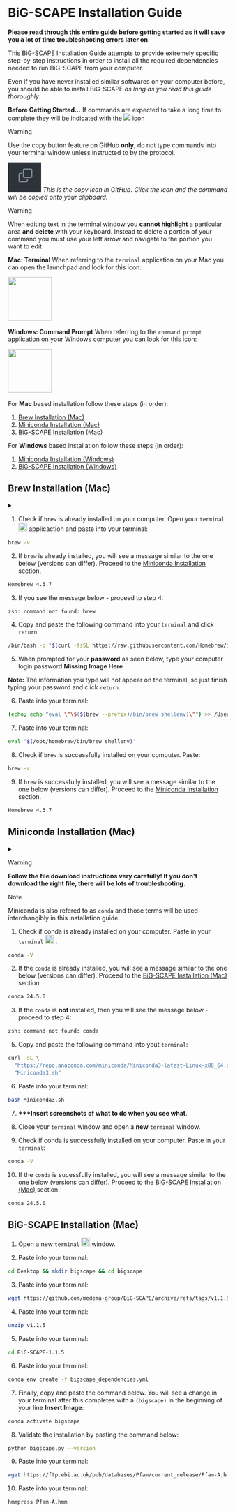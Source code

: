 # BiG-SCAPE Installation Guide

__Please read through this entire guide before getting started as it will save you a lot of time troubleshooting errors later on__. 

This BiG-SCAPE Installation Guide attempts to provide extremely specific step-by-step instructions in order to install all the required dependencies needed to run BiG-SCAPE from your computer. 

Even if you have never installed similar softwares on your computer before, you should be able to install BiG-SCAPE _as long as you read this guide thoroughly_.

__Before Getting Started...__
If commands are expected to take a long time to complete they will be indicated with the <img src="https://upload.wikimedia.org/wikipedia/commons/4/42/Heures_b%C3%A9n%C3%A9voles.png" height="20" />  icon

> [!WARNING]
> Use the copy button feature on GitHub __only__, do not type commands into your terminal window unless instructed to by the protocol.

![GitHub Copy Icon](./img/copy-code.png)
_This is the copy icon in GitHub. Click the icon and the command will be copied onto your clipboard._

> [!WARNING]
> When editing text in the terminal window you __cannot highlight__ a particular area __and delete__ with your keyboard. Instead to delete a portion of your command you must use your left arrow and navigate to the portion you want to edit

__Mac: Terminal__
When referring to the `terminal` application on your Mac you can open the launchpad and look for this icon:

<img src="https://upload.wikimedia.org/wikipedia/commons/thumb/b/b3/Terminalicon2.png/240px-Terminalicon2.png" width="100" height="100"/>

__Windows: Command Prompt__
When referring to the `command prompt` application on your Windows computer you can look for this icon:

<img src="https://upload.wikimedia.org/wikipedia/en/e/ef/Command_prompt_icon_%28windows%29.png" width="100" height="100"/>

For __Mac__ based installation follow these steps (in order):

1) [Brew Installation (Mac)](#brew-installation)
2) [Miniconda Installation (Mac)](#miniconda-installation)
3) [BiG-SCAPE Installation (Mac)](#big-scape-installation)

For __Windows__ based installation follow these steps (in order):

1) [Miniconda Installation (Windows)](#miniconda-installation)
2) [BiG-SCAPE Installation (Windows)](#big-scape-installation)

## Brew Installation (Mac)

<details>
<summary> </summary>
 
`brew` is a package manager for Mac which means in laymans term that it more easily installs missing softwares from your computer that are required later in the installation pipeline. While not explicitely required it will massively ease the process later on when certain commands are missing from your machine. The main installation guide is available [here](https://brew.sh) but first reference the instructions below.

</details>

1) Check if `brew` is already installed on your computer. Open your `terminal` <img src="https://upload.wikimedia.org/wikipedia/commons/thumb/b/b3/Terminalicon2.png/240px-Terminalicon2.png" width="20" height="20"/> applicaction and paste into your terminal:

```bash
brew -v
```

2) If `brew` is already installed, you will see a message similar to the one below (versions can differ). Proceed to the [Miniconda Installation](#miniconda-installation) section.

```bash
Homebrew 4.3.7
```

3) If you see the message below - proceed to step 4:

```bash
zsh: command not found: brew
```

4) Copy and paste the following command into your `terminal` and click `return`:

```bash
/bin/bash -c "$(curl -fsSL https://raw.githubusercontent.com/Homebrew/install/HEAD/install.sh)"
```

5) When prompted for your __password__ as seen below, type your computer login password 
__Missing Image Here__

__Note:__ The information you type will not appear on the terminal, so just finish typing your password and click `return`.

6) Paste into your terminal:

```bash
(echo; echo "eval \"\$($(brew --prefix)/bin/brew shellenv)\"") >> /Users/$USER/.zprofile
```

7) Paste into your terminal:
```bash
eval "$(/opt/homebrew/bin/brew shellenv)"
```

8) Check if `brew` is successfully installed on your computer. Paste:

```bash
brew -v
```

9) If `brew` is successfully installed, you will see a message similar to the one below (versions can differ). Proceed to the [Miniconda Installation](#miniconda-installation) section.

```bash
Homebrew 4.3.7
```
 
## Miniconda Installation (Mac)

<details>
<summary> </summary>

`conda` handles the required `python` dependencies needed for BiG-SCAPE to function and also manages the creation of the BiG-SCAPE virtual environment where you will run the BiG-SCAPE commands from. The official documentation for Miniconda installation is available [here](https://docs.anaconda.com/miniconda/), but start by referring to the instructions below.

</details>

> [!WARNING]  
> __Follow the file download instructions very carefully! If you don't download the right file, there will be lots of troubleshooting.__

> [!NOTE]
> Miniconda is also refered to as `conda` and those terms will be used interchangibly in this installation guide.

1) Check if conda is already installed on your computer. Paste in your `terminal` <img src="https://upload.wikimedia.org/wikipedia/commons/thumb/b/b3/Terminalicon2.png/240px-Terminalicon2.png" width="20" height="20"/> :

```bash
conda -V
```

2) If the `conda` is already installed, you will see a message similar to the one below (versions can differ). Proceed to the [BiG-SCAPE Installation (Mac)](#big-scape-installation) section.

```bash
conda 24.5.0
```

3) If the `conda` is __not__ installed, then you will see the message below - proceed to step 4:

```bash
zsh: command not found: conda
```


5) Copy and paste the following command into yout `terminal`:

```bash
curl -sL \
  "https://repo.anaconda.com/miniconda/Miniconda3-latest-Linux-x86_64.sh" > \
  "Miniconda3.sh"
```

6) Paste into your terminal:

```bash
bash Miniconda3.sh
```

7) __***Insert screenshots of what to do when you see what__.

8) Close your `terminal` window and open a __new__ `terminal` window.

9) Check if conda is successfully installed on your computer. Paste in your `terminal`:

```bash
conda -V
```

10) If the `conda` is sucessfully installed, you will see a message similar to the one below (versions can differ). Proceed to the [BiG-SCAPE Installation (Mac)](#big-scape-installation) section.

```bash
conda 24.5.0
```

## BiG-SCAPE Installation (Mac)

1) Open a new `terminal` <img src="https://upload.wikimedia.org/wikipedia/commons/thumb/b/b3/Terminalicon2.png/240px-Terminalicon2.png" width="20" height="20"/>  window.

2) Paste into your terminal:

```bash
cd Desktop && mkdir bigscape && cd bigscape
```
3) Paste into your terminal:

```bash
wget https://github.com/medema-group/BiG-SCAPE/archive/refs/tags/v1.1.5.zip
```
4) Paste into your terminal:

```bash
unzip v1.1.5
```
5) Paste into your terminal:
```bash
cd BiG-SCAPE-1.1.5
```
6) Paste into your terminal:

```bash
conda env create -f bigscape_dependencies.yml
```

7) Finally, copy and paste the command below. You will see a change in your terminal after this completes with a `(bigscape)` in the beginning of your line __Insert Image__:

```bash
conda activate bigscape
```
8) Validate the installation by pasting the command below:

```bash
python bigscape.py --version
```
9) Paste into your terminal:

```bash
wget https://ftp.ebi.ac.uk/pub/databases/Pfam/current_release/Pfam-A.hmm.gz && gunzip Pfam-A.hmm.gz
```
10) Paste into your terminal:
```bash
hmmpress Pfam-A.hmm
```






